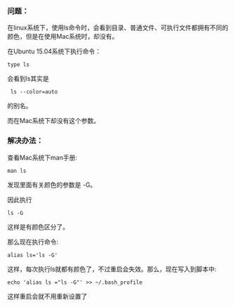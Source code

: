 ### 问题：

在linux系统下，使用ls命令时，会看到目录、普通文件、可执行文件都拥有不同的颜色，但是在使用Mac系统时，却没有。

在Ubuntu 15.04系统下执行命令：

```
type ls
```

会看到ls其实是

```
 ls --color=auto
```

的别名。

而在Mac系统下却没有这个参数。

### 解决办法：

查看Mac系统下man手册:

```
man ls
```

发现里面有关颜色的参数是 -G。

因此执行

```
ls -G
```

这样是有颜色区分了。

那么现在执行命令:

```
alias ls='ls -G'
```

这样，每次执行ls就都有颜色了，不过重启会失效。那么，现在写入到脚本中:

```
echo 'alias ls ="ls -G"' >> ~/.bash_profile
```

这样重启会就不用重新设置了